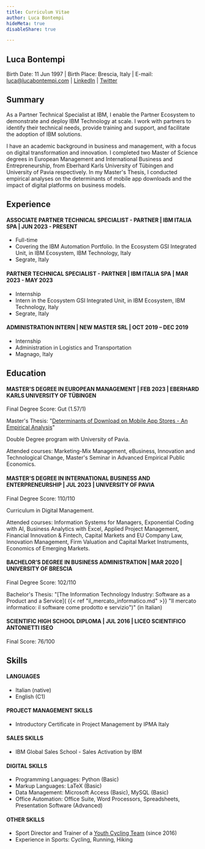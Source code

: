 ```yaml
---
title: Curriculum Vitae
author: Luca Bontempi
hideMeta: true
disableShare: true

---
```

## Luca Bontempi

Birth Date: 11 Jun 1997 | Birth Place: Brescia, Italy | E-mail: [luca@lucabontempi.com](mailto:luca@lucabontempi.com) | [LinkedIn](https://www.linkedin.com/in/lucabontempi1/) | [Twitter](https://twitter.com/luca_bontempi1)

## Summary

As a Partner Technical Specialist at IBM, I enable the Partner Ecosystem to demonstrate and deploy IBM Technology at scale. I work with partners to identify their technical needs, provide training and support, and facilitate the adoption of IBM solutions. 

I have an academic background in business and management, with a focus on digital transformation and innovation. I completed two Master of Science degrees in European Management and International Business and Entrepreneurship, from Eberhard Karls University of Tübingen and University of Pavia respectively. In my Master's Thesis, I conducted empirical analyses on the determinants of mobile app downloads and the impact of digital platforms on business models.  

## Experience

#### ASSOCIATE PARTNER TECHNICAL SPECIALIST - PARTNER | IBM ITALIA SPA | JUN 2023 - PRESENT

* Full-time
* Covering the IBM Automation Portfolio. In the Ecosystem GSI Integrated Unit, in IBM Ecosystem, IBM Technology, Italy
* Segrate, Italy

#### PARTNER TECHNICAL SPECIALIST - PARTNER | IBM ITALIA SPA | MAR 2023 - MAY 2023

* Internship
* Intern in the Ecosystem GSI Integrated Unit, in IBM Ecosystem, IBM Technology, Italy
* Segrate, Italy

#### ADMINISTRATION INTERN | NEW MASTER SRL | OCT 2019 – DEC 2019

* Internship
* Administration in Logistics and Transportation
* Magnago, Italy


## Education

#### MASTER'S DEGREE IN EUROPEAN MANAGEMENT | FEB 2023 | EBERHARD KARLS UNIVERSITY OF TÜBINGEN

Final Degree Score: Gut (1.57/1)

Master's Thesis: "[Determinants of Download on Mobile App Stores - An Empirical Analysis](https://lucabontempi.com/blog/determinants_of_download_on_mobile_app_stores/ "Determinants of Download on Mobile App Stores - An Empirical Analysis")"

Double Degree program with University of Pavia. 

Attended courses: Marketing-Mix Management, eBusiness, Innovation and Technological Change, Master's Seminar in Advanced Empirical Public Economics.
<!-- * Double Degree program with University of Pavia -->

#### MASTER'S DEGREE IN INTERNATIONAL BUSINESS AND ENTERPRENEURSHIP | JUL 2023 | UNIVERSITY OF PAVIA

Final Degree Score: 110/110

Curriculum in Digital Management. 

Attended courses: Information Systems for Managers, Exponential Coding with AI, Business Analytics with Excel, Applied Project Management, Financial Innovation & Fintech, Capital Markets and EU Company Law, Innovation Management, Firm Valuation and Capital Market Instruments, Economics of Emerging Markets. 
<!--* Curriculum in Digital Management-->

#### BACHELOR’S DEGREE IN BUSINESS ADMINISTRATION | MAR 2020 | UNIVERSITY OF BRESCIA

Final Degree Score: 102/110

Bachelor's Thesis: "[The Information Technology Industry: Software as a Product and a Service]( {{< ref "il_mercato_informatico.md" >}} "Il mercato informatico: il software come prodotto e servizio")" (in Italian)
<!--* Final Degree Score: 102/110
* Bachelor's Thesis: "[The Information Technology Industry: Software as a Product and a Service]( {{< ref "il_mercato_informatico.md" >}} "Il mercato informatico: il software come prodotto e servizio")" (in Italian)-->

#### SCIENTIFIC HIGH SCHOOL DIPLOMA | JUL 2016 | LICEO SCIENTIFICO ANTONIETTI ISEO

Final Score: 76/100
<!--* Final Score: 76/100-->


## Skills

#### LANGUAGES

* Italian (native)
* English (C1)

#### PROJECT MANAGEMENT SKILLS

* Introductory Certificate in Project Management by IPMA Italy

#### SALES SKILLS

* IBM Global Sales School - Sales Activation by IBM

#### DIGITAL SKILLS

* Programming Languages: Python (Basic)
* Markup Languages: LaTeX (Basic)
* Data Management: Microsoft Access (Basic), MySQL (Basic)
* Office Automation: Office Suite, Word Processors, Spreadsheets, Presentation Software (Advanced)

#### OTHER SKILLS

* Sport Director and Trainer of a [Youth Cycling Team](https://www.asdprogettociclismorodengosaiano.net/ "A.S.D. Progetto Ciclismo - Rodengo Saiano") (since 2016)
* Experience in Sports: Cycling, Running, Hiking